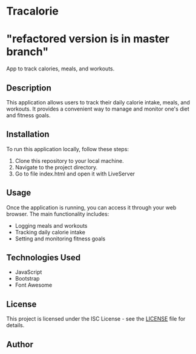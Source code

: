 
# Tracalorie
# "refactored version is in master branch"

App to track calories, meals, and workouts.

## Description

This application allows users to track their daily calorie intake, meals, and workouts. It provides a convenient way to manage and monitor one's diet and fitness goals.

## Installation

To run this application locally, follow these steps:

1. Clone this repository to your local machine.
2. Navigate to the project directory.
3. Go to file index.html and open it with LiveServer

## Usage

Once the application is running, you can access it through your web browser. The main functionality includes:

- Logging meals and workouts
- Tracking daily calorie intake
- Setting and monitoring fitness goals

## Technologies Used

- JavaScript
- Bootstrap
- Font Awesome

## License

This project is licensed under the ISC License - see the [LICENSE](LICENSE) file for details.

## Author
